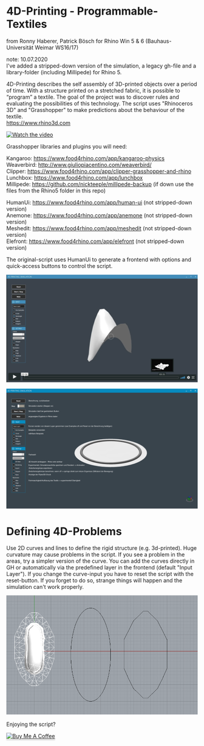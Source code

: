 # 4D-Printing - Programmable-Textiles
from Ronny Haberer, Patrick Bösch for Rhino Win 5 & 6 (Bauhaus-Universität Weimar WS16/17)

note: 10.07.2020 \
I've added a stripped-down version of the simulation, a legacy gh-file and a library-folder (including Millipede) for Rhino 5.

4D-Printing describes the self assembly of 3D-printed objects over a period of time. 
With a structure printed on a stretched fabric, it is possible to “program” a textile. 
The goal of the project was to discover rules and evaluating the possibilities of this technology. 
The script uses "Rhinoceros 3D" and "Grasshopper" to make predictions about the behaviour of the textile.  \
https://www.rhino3d.com

[![Watch the video](./img/prog_tex.gif)](https://vimeo.com/240692249)

Grasshopper libraries and plugins you will need:

Kangaroo: https://www.food4rhino.com/app/kangaroo-physics \
Weaverbird: http://www.giuliopiacentino.com/weaverbird/ \
Clipper: https://www.food4rhino.com/app/clipper-grasshopper-and-rhino \
Lunchbox: https://www.food4rhino.com/app/lunchbox \
Millipede: https://github.com/nickteeple/millipede-backup (if down use the files from the Rhino5 folder in this repo)

HumanUi: https://www.food4rhino.com/app/human-ui (not stripped-down version)\
Anemone: https://www.food4rhino.com/app/anemone (not stripped-down version)\
Meshedit: https://www.food4rhino.com/app/meshedit (not stripped-down version)\
Elefront: https://www.food4rhino.com/app/elefront (not stripped-down version)

The original-script uses HumanUi to generate a frontend with options and quick-access buttons to control the script.

[![Watch the video](./img/prog_tex_3.png)](https://vimeo.com/228778791)

![alt frontend](./img/prog_tex_1.png)

# Defining 4D-Problems
Use 2D curves and lines to define the rigid structure (e.g. 3d-printed). 
Huge curvature may cause problems in the script. If you see a problem in the areas, try a simpler version of the curve.
You can add the curves directly in GH or automatically via the predefined layer in the frontend (default "Input Layer").
If you change the curve-input you have to reset the script with the reset-button. 
If you forget to do so, strange things will happen and the simulation can't work properly.

![alt defining curves](./img/prog_tex_2.png)

Enjoying the script?

<a href="https://www.buymeacoffee.com/zSGApkH" target="_blank"><img src="https://www.buymeacoffee.com/assets/img/custom_images/orange_img.png" alt="Buy Me A Coffee" style="height: 41px !important;width: 174px !important;box-shadow: 0px 3px 2px 0px rgba(190, 190, 190, 0.5) !important;-webkit-box-shadow: 0px 3px 2px 0px rgba(190, 190, 190, 0.5) !important;" ></a>
